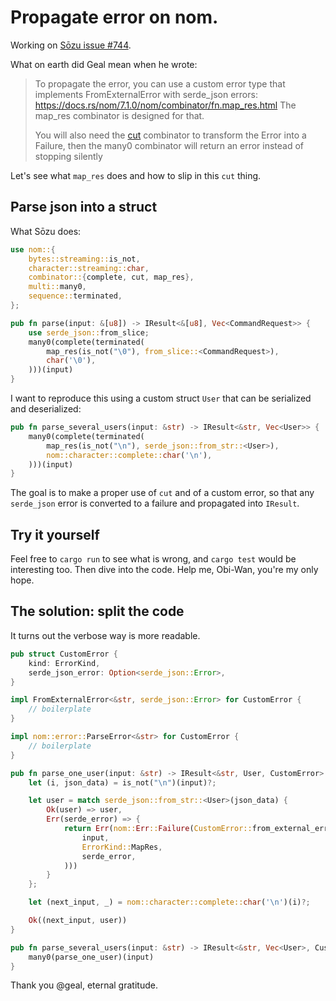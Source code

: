 # Propagate error on nom.

Working on [Sōzu issue #744](https://github.com/sozu-proxy/sozu/issues/744).

What on earth did Geal mean when he wrote:

> To propagate the error, you can use a custom error type that implements
> FromExternalError with serde_json errors: https://docs.rs/nom/7.1.0/nom/combinator/fn.map_res.html
> The map_res combinator is designed for that.
>
> You will also need the [cut](https://docs.rs/nom/7.1.0/nom/combinator/fn.cut.html)
> combinator to transform the Error into a Failure,
> then the many0 combinator will return an error instead of stopping silently

Let's see what `map_res` does and how to slip in this `cut` thing.

## Parse json into a struct

What Sōzu does:

```rust
use nom::{
    bytes::streaming::is_not,
    character::streaming::char,
    combinator::{complete, cut, map_res},
    multi::many0,
    sequence::terminated,
};

pub fn parse(input: &[u8]) -> IResult<&[u8], Vec<CommandRequest>> {
    use serde_json::from_slice;
    many0(complete(terminated(
        map_res(is_not("\0"), from_slice::<CommandRequest>),
        char('\0'),
    )))(input)
}
```

I want to reproduce this using a custom struct `User` that can be serialized and deserialized:

```rust
pub fn parse_several_users(input: &str) -> IResult<&str, Vec<User>> {
    many0(complete(terminated(
        map_res(is_not("\n"), serde_json::from_str::<User>),
        nom::character::complete::char('\n'),
    )))(input)
}
```

The goal is to make a proper use of `cut` and of a custom error,
so that any `serde_json` error is converted to a failure and propagated into `IResult`.

## Try it yourself

Feel free to `cargo run` to see what is wrong, and `cargo test` would be interesting too.
Then dive into the code. Help me, Obi-Wan, you're my only hope.

## The solution: split the code

It turns out the verbose way is more readable.

```rust
pub struct CustomError {
    kind: ErrorKind,
    serde_json_error: Option<serde_json::Error>,
}

impl FromExternalError<&str, serde_json::Error> for CustomError {
    // boilerplate
}

impl nom::error::ParseError<&str> for CustomError {
    // boilerplate
}

pub fn parse_one_user(input: &str) -> IResult<&str, User, CustomError> {
    let (i, json_data) = is_not("\n")(input)?;

    let user = match serde_json::from_str::<User>(json_data) {
        Ok(user) => user,
        Err(serde_error) => {
            return Err(nom::Err::Failure(CustomError::from_external_error(
                input,
                ErrorKind::MapRes,
                serde_error,
            )))
        }
    };

    let (next_input, _) = nom::character::complete::char('\n')(i)?;

    Ok((next_input, user))
}

pub fn parse_several_users(input: &str) -> IResult<&str, Vec<User>, CustomError> {
    many0(parse_one_user)(input)
}
```

Thank you @geal, eternal gratitude.
